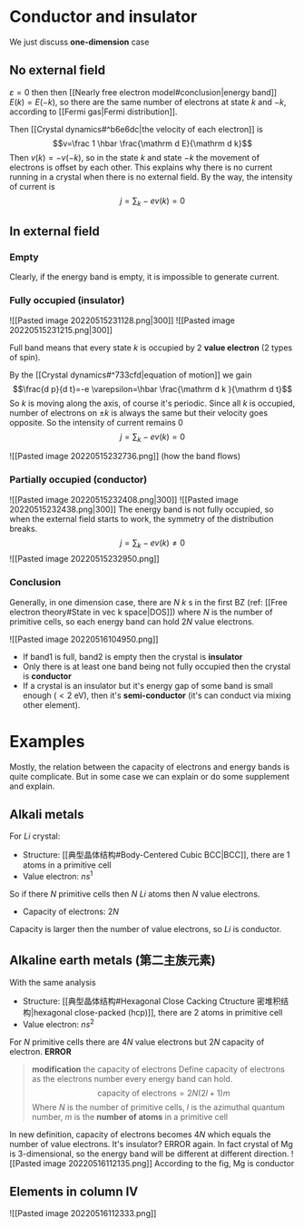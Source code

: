 # Conductor and insulator
We just discuss **one-dimension** case
## No external field
$\varepsilon=0$  then then [[Nearly free electron model#conclusion|energy band]] $E(k)=E(-k)$, so there are the same number of electrons at state $k$ and $-k$, according to [[Fermi gas|Fermi distribution]]. 

Then [[Crystal dynamics#^b6e6dc|the velocity of each electron]] is 
$$v=\frac 1 \hbar \frac{\mathrm d E}{\mathrm d k}$$
Then $v(k)=-v(-k)$, so in the state $k$ and state $-k$ the movement of electrons is offset by each other. This explains why there is no current running in a crystal when there is no external field. By the way, the intensity of current is 
$$j=\sum_k-ev(k)=0$$

## In external field
### Empty
Clearly, if the energy band is empty, it is impossible to generate current. 

### Fully occupied (insulator)
![[Pasted image 20220515231128.png|300]] ![[Pasted image 20220515231215.png|300]] 

Full band means that every state $k$ is occupied by 2 **value electron** (2 types of spin). 

By the [[Crystal dynamics#^733cfd|equation of motion]] we gain 
$$\frac{d p}{d t}=-e \varepsilon=\hbar \frac{\mathrm d k }{\mathrm  d t}$$
So $k$ is moving along the axis, of course it's periodic. Since all $k$ is occupied, number of electrons on $\pm k$ is always the same but their velocity goes opposite. So the intensity of current remains 0
$$j=\sum_k-ev(k)=0$$

![[Pasted image 20220515232736.png]]
(how the band flows)

### Partially occupied (conductor)
![[Pasted image 20220515232408.png|300]] ![[Pasted image 20220515232438.png|300]]
The energy band is not fully occupied, so when the external field starts to work, the symmetry of the distribution breaks.
$$j=\sum_k-ev(k)\neq 0$$
![[Pasted image 20220515232950.png]]
### Conclusion 
Generally, in one dimension case, there are $N$ $k$ s in the first BZ (ref: [[Free electron theory#State in vec k space|DOS]]) where $N$ is the number of primitive cells, so each energy band can hold $2N$ value electrons.

![[Pasted image 20220516104950.png]]
- If band1 is full, band2 is empty then the crystal is **insulator**
- Only there is at least one band being not fully occupied then the crystal is **conductor**
- If a crystal is an insulator but it's energy gap of some band is small enough ($<2$ eV), then it's **semi-conductor** (it's can conduct via mixing other element).
# Examples
Mostly, the relation between the capacity of  electrons and energy bands is quite complicate. But in some case we can explain or do some supplement and explain. 

## Alkali metals
For _Li_ crystal:
- Structure: [[典型晶体结构#Body-Centered Cubic BCC|BCC]], there are 1 atoms in a primitive cell
- Value electron: $ns^1$

So if there $N$ primitive cells then $N$ _Li_ atoms then $N$ value electrons.
- Capacity of electrons: $2N$

Capacity is larger then the number of value electrons, so _Li_ is conductor.

## Alkaline earth metals (第二主族元素)
With the same analysis
- Structure: [[典型晶体结构#Hexagonal Close Cacking Ctructure 密堆积结构|hexagonal close-packed (hcp)]], there are 2 atoms in primitive cell 
- Value electron: $ns^2$ 

For $N$ primitive cells there are $4N$ value electrons but $2N$ capacity of electron. **ERROR**

> **modification** the capacity of electrons
> Define capacity of electrons as the electrons number every energy band can hold.
> $$\text{capacity of electrons}=2N(2l+1)m$$
> Where $N$ is the number of primitive cells, $l$ is the azimuthal quantum number, $m$ is the **number of atoms** in a primitive cell

In new definition, capacity of electrons becomes $4N$ which equals the number of value electrons. It's insulator? ERROR again. In fact crystal of Mg is 3-dimensional, so the energy band will be different at different direction.
![[Pasted image 20220516112135.png]]
According to the fig, Mg is conductor

## Elements in column IV
![[Pasted image 20220516112333.png]]
